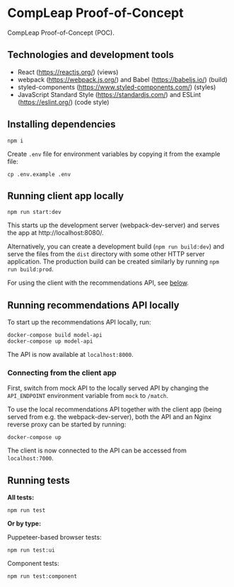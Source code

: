 # CompLeap Proof-of-Concept

CompLeap Proof-of-Concept (POC).

## Technologies and development tools

- React (https://reactjs.org/) (views)
- webpack (https://webpack.js.org/) and Babel (https://babeljs.io/) (build)
- styled-components (https://www.styled-components.com/) (styles)
- JavaScript Standard Style (https://standardjs.com/) and ESLint (https://eslint.org/) (code style)

## Installing dependencies

```shell
npm i
```

Create `.env` file for environment variables by copying it from the example file:
```shell
cp .env.example .env
```

## Running client app locally

```shell
npm run start:dev
```

This starts up the development server (webpack-dev-server) and serves the app at http://localhost:8080/.

Alternatively, you can create a development build (`npm run build:dev`) and serve the files from the `dist` directory with some other HTTP server application. The production build can be created similarly by running `npm run build:prod`.

For using the client with the recommendations API, see [below](#Connecting-from-the-client-app).

## Running recommendations API locally

To start up the recommendations API locally, run:

```shell
docker-compose build model-api
docker-compose up model-api
```

The API is now available at `localhost:8000`.

### Connecting from the client app

First, switch from mock API to the locally served API by changing the `API_ENDPOINT` environment variable from `mock` to `/match`.

To use the local recommendations API together with the client app (being served from e.g. the webpack-dev-server), both the API and an Nginx reverse proxy can be started by running:
```shell
docker-compose up
```

The client is now connected to the API can be accessed from `localhost:7000`.

## Running tests

**All tests:**

```shell
npm run test
```

**Or by type:**

Puppeteer-based browser tests:
```shell
npm run test:ui
```

Component tests:
```shell
npm run test:component
```

